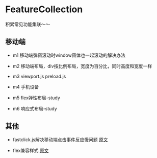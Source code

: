 # FeatureCollection
积累常见功能集联～～

## 移动端

- m1
移动端弹窗滚动时window窗体也一起滚动的解决办法

- m2
移动端布局，div按比例布局，宽度为百分比，同时高度和宽度一样

- m3 
viewport.js
preload.js

- m4 
手机设备

- m5 
flex弹性布局-study

- m6
响应式布局-study

## 其他
- fastclick.js解决移动端点击事件反应慢问题
[原文](https://www.cnblogs.com/jianzhixuan/p/6944960.html)

- flex兼容样式
[原文](https://github.com/lzxb/flex.css)

